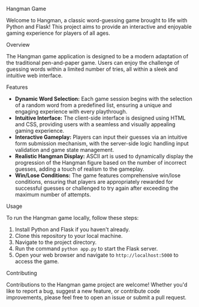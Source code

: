 Hangman Game

Welcome to Hangman, a classic word-guessing game brought to life with Python and Flask! This project aims to provide an interactive and enjoyable gaming experience for players of all ages.

Overview

The Hangman game application is designed to be a modern adaptation of the traditional pen-and-paper game. Users can enjoy the challenge of guessing words within a limited number of tries, all within a sleek and intuitive web interface.

Features

- **Dynamic Word Selection:** Each game session begins with the selection of a random word from a predefined list, ensuring a unique and engaging experience with every playthrough.
- **Intuitive Interface:** The client-side interface is designed using HTML and CSS, providing users with a seamless and visually appealing gaming experience.
- **Interactive Gameplay:** Players can input their guesses via an intuitive form submission mechanism, with the server-side logic handling input validation and game state management.
- **Realistic Hangman Display:** ASCII art is used to dynamically display the progression of the Hangman figure based on the number of incorrect guesses, adding a touch of realism to the gameplay.
- **Win/Lose Conditions:** The game features comprehensive win/lose conditions, ensuring that players are appropriately rewarded for successful guesses or challenged to try again after exceeding the maximum number of attempts.

Usage

To run the Hangman game locally, follow these steps:

1. Install Python and Flask if you haven't already.
2. Clone this repository to your local machine.
3. Navigate to the project directory.
4. Run the command `python app.py` to start the Flask server.
5. Open your web browser and navigate to `http://localhost:5000` to access the game.

Contributing

Contributions to the Hangman game project are welcome! Whether you'd like to report a bug, suggest a new feature, or contribute code improvements, please feel free to open an issue or submit a pull request.
